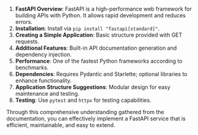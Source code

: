 1. **FastAPI Overview**: FastAPI is a high-performance web framework for building APIs with Python. It allows rapid development and reduces errors.
2. **Installation**: Install via `pip install "fastapi[standard]"`.
3. **Creating a Simple Application**: Basic structure provided with GET requests.
4. **Additional Features**: Built-in API documentation generation and dependency injection.
5. **Performance**: One of the fastest Python frameworks according to benchmarks.
6. **Dependencies**: Requires Pydantic and Starlette; optional libraries to enhance functionality.
7. **Application Structure Suggestions**: Modular design for easy maintenance and testing.
8. **Testing**: Use `pytest` and `httpx` for testing capabilities.

Through this comprehensive understanding gathered from the documentation, you can effectively implement a FastAPI service that is efficient, maintainable, and easy to extend.